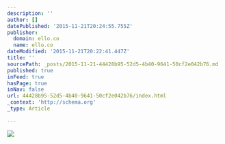 ```yaml
---
description: ''
author: []
datePublished: '2015-11-21T20:24:55.755Z'
publisher:
  domain: ello.co
  name: ello.co
dateModified: '2015-11-21T20:22:41.447Z'
title: ''
sourcePath: _posts/2015-11-21-44428b95-52d5-4b40-9641-50cf2e042b76.md
published: true
inFeed: true
hasPage: true
inNav: false
url: 44428b95-52d5-4b40-9641-50cf2e042b76/index.html
_context: 'http://schema.org'
_type: Article

---
```

![](https://d324imu86q1bqn.cloudfront.net/uploads/asset/attachment/2312025/ello-optimized-3bc3d331.jpg)